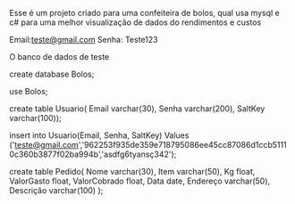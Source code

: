 Esse é um projeto criado para uma confeiteira de bolos, qual usa mysql e c# para uma melhor visualização de dados do rendimentos e custos  

Email:teste@gmail.com
Senha: Teste123

O banco de dados de teste 

create database Bolos;

use Bolos;

create table Usuario(
Email varchar(30),
Senha varchar(200),
SaltKey varchar(100));

insert into Usuario(Email, Senha, SaltKey) Values ('teste@gmail.com','962253f935de359e718795086ee45cc87086d1ccb51110c360b3877f02ba994b','asdfg6tyansç342');

create table Pedido(
	Nome varchar(30),
    Item varchar(50),
    Kg float,
    ValorGasto float,
    ValorCobrado float,
    Data date,
    Endereço varchar(50),
    Descrição varchar(100)
);
